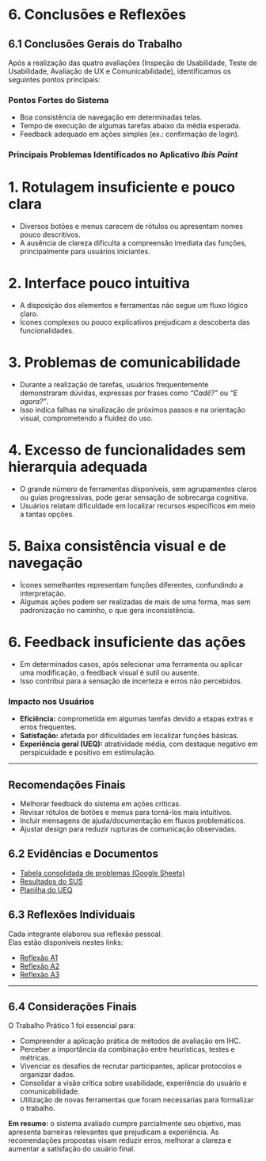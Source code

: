 # 6. Conclusões e Reflexões

## 6.1 Conclusões Gerais do Trabalho

Após a realização das quatro avaliações (Inspeção de Usabilidade, Teste de Usabilidade, Avaliação de UX e Comunicabilidade), identificamos os seguintes pontos principais:

### Pontos Fortes do Sistema
- Boa consistência de navegação em determinadas telas.
- Tempo de execução de algumas tarefas abaixo da média esperada.
- Feedback adequado em ações simples (ex.: confirmação de login).

### Principais Problemas Identificados no Aplicativo *Ibis Paint*

# 1. Rotulagem insuficiente e pouco clara
- Diversos botões e menus carecem de rótulos ou apresentam nomes pouco descritivos.  
- A ausência de clareza dificulta a compreensão imediata das funções, principalmente para usuários iniciantes.  

# 2. Interface pouco intuitiva
- A disposição dos elementos e ferramentas não segue um fluxo lógico claro.  
- Ícones complexos ou pouco explicativos prejudicam a descoberta das funcionalidades.  

# 3. Problemas de comunicabilidade
- Durante a realização de tarefas, usuários frequentemente demonstraram dúvidas, expressas por frases como *“Cadê?”* ou *“E agora?”*.  
- Isso indica falhas na sinalização de próximos passos e na orientação visual, comprometendo a fluidez do uso.  

# 4. Excesso de funcionalidades sem hierarquia adequada
- O grande número de ferramentas disponíveis, sem agrupamentos claros ou guias progressivas, pode gerar sensação de sobrecarga cognitiva.  
- Usuários relatam dificuldade em localizar recursos específicos em meio a tantas opções.  

# 5. Baixa consistência visual e de navegação
- Ícones semelhantes representam funções diferentes, confundindo a interpretação.  
- Algumas ações podem ser realizadas de mais de uma forma, mas sem padronização no caminho, o que gera inconsistência.  

# 6. Feedback insuficiente das ações
- Em determinados casos, após selecionar uma ferramenta ou aplicar uma modificação, o feedback visual é sutil ou ausente.  
- Isso contribui para a sensação de incerteza e erros não percebidos.  


### Impacto nos Usuários
- **Eficiência:** comprometida em algumas tarefas devido a etapas extras e erros frequentes.
- **Satisfação:** afetada por dificuldades em localizar funções básicas.
- **Experiência geral (UEQ):** atratividade média, com destaque negativo em perspicuidade e positivo em estimulação.

---

## Recomendações Finais
- Melhorar feedback do sistema em ações críticas.  
- Revisar rótulos de botões e menus para torná-los mais intuitivos.  
- Incluir mensagens de ajuda/documentação em fluxos problemáticos.  
- Ajustar design para reduzir rupturas de comunicação observadas.  

## 6.2 Evidências e Documentos
- [Tabela consolidada de problemas (Google Sheets)](https://docs.google.com/spreadsheets/d/xxxxx)
- [Resultados do SUS](https://drive.google.com/file/d/xxxxx)
- [Planilha do UEQ](https://drive.google.com/file/d/xxxxx)

## 6.3 Reflexões Individuais
Cada integrante elaborou sua reflexão pessoal.  
Elas estão disponíveis nestes links:

- [Reflexão A1](https://docs.google.com/document/d/xxxxx)
- [Reflexão A2](https://docs.google.com/document/d/xxxxx)
- [Reflexão A3](https://docs.google.com/document/d/xxxxx)

---

## 6.4 Considerações Finais

O Trabalho Prático 1 foi essencial para:
- Compreender a aplicação prática de métodos de avaliação em IHC.
- Perceber a importância da combinação entre heurísticas, testes e métricas.
- Vivenciar os desafios de recrutar participantes, aplicar protocolos e organizar dados.
- Consolidar a visão crítica sobre usabilidade, experiência do usuário e comunicabilidade.
- Utilização de novas ferramentas que foram necessarias para formalizar o trabalho.

**Em resumo:** o sistema avaliado cumpre parcialmente seu objetivo, mas apresenta barreiras relevantes que prejudicam a experiência. As recomendações propostas visam reduzir erros, melhorar a clareza e aumentar a satisfação do usuário final.

